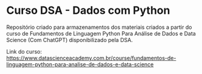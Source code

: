 # Curso DSA - Dados com Python

Repositório criado para armazenamentos dos materiais criados a partir do curso de Fundamentos de Linguagem Python Para Análise de Dados e Data Science (Com ChatGPT) disponibilizado pela DSA.

Link do curso: https://www.datascienceacademy.com.br/course/fundamentos-de-linguagem-python-para-analise-de-dados-e-data-science
